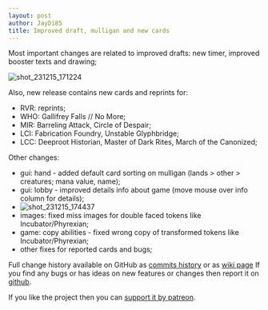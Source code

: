 ```yaml
---
layout: post
author: JayDi85
title: Improved draft, mulligan and new cards
---
```

Most important changes are related to improved drafts: new timer, improved booster texts and drawing;

![shot_231215_171224](https://github.com/magefree/mage/assets/8344157/b06311fb-7c00-4782-857f-249cbf895e5f)

Also, new release contains new cards and reprints for:
* RVR: reprints;
* WHO: Gallifrey Falls // No More;
* MIR: Barreling Attack, Circle of Despair;
* LCI: Fabrication Foundry, Unstable Glyphbridge;
* LCC: Deeproot Historian, Master of Dark Rites, March of the Canonized;

Other changes:
* gui: hand - added default card sorting on mulligan (lands > other > creatures; mana value, name);
* gui: lobby - improved details info about game (move mouse over info column for details);
* ![shot_231215_174437](https://github.com/magefree/mage/assets/8344157/a7b09672-c158-47c1-be99-22449f15aead)
* images: fixed miss images for double faced tokens like Incubator/Phyrexian;
* game: copy abilities - fixed wrong copy of transformed tokens like Incubator/Phyrexian;
* other fixes for reported cards and bugs;

Full change history available on GitHub as [commits history](https://github.com/magefree/mage/commits/) 
or as [wiki page](https://github.com/magefree/mage/wiki/Release-changes)
If you find any bugs or has ideas on new features or changes then report it on [github](https://github.com/magefree/mage/issues).

If you like the project then you can [support it by patreon](https://xmage.today/#donate).
